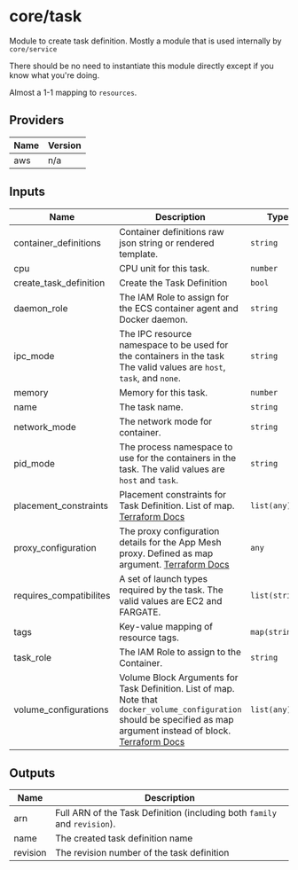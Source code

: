 # core/task

Module to create task definition. Mostly a module that is used internally by `core/service`

There should be no need to instantiate this module directly except if you know what you're doing.

Almost a 1-1 mapping to `resources`.

<!-- BEGINNING OF PRE-COMMIT-TERRAFORM DOCS HOOK -->
## Providers

| Name | Version |
|------|---------|
| aws | n/a |

## Inputs

| Name | Description | Type | Default | Required |
|------|-------------|------|---------|:-----:|
| container\_definitions | Container definitions raw json string or rendered template. | `string` | n/a | yes |
| cpu | CPU unit for this task. | `number` | n/a | yes |
| create\_task\_definition | Create the Task Definition | `bool` | `true` | no |
| daemon\_role | The IAM Role to assign for the ECS container agent and Docker daemon. | `string` | n/a | yes |
| ipc\_mode | The IPC resource namespace to be used for the containers in the task The valid values are `host`, `task`, and `none`. | `string` | n/a | yes |
| memory | Memory for this task. | `number` | n/a | yes |
| name | The task name. | `string` | n/a | yes |
| network\_mode | The network mode for container. | `string` | `"bridge"` | no |
| pid\_mode | The process namespace to use for the containers in the task. The valid values are `host` and `task`. | `string` | n/a | yes |
| placement\_constraints | Placement constraints for Task Definition. List of map. [Terraform Docs](https://www.terraform.io/docs/providers/aws/r/ecs_task_definition.html#placement_constraints) | `list(any)` | `[]` | no |
| proxy\_configuration | The proxy configuration details for the App Mesh proxy. Defined as map argument. [Terraform Docs](https://www.terraform.io/docs/providers/aws/r/ecs_task_definition.html#proxy-configuration-arguments) | `any` | n/a | yes |
| requires\_compatibilites | A set of launch types required by the task. The valid values are EC2 and FARGATE. | `list(string)` | <pre>[<br>  "EC2"<br>]</pre> | no |
| tags | Key-value mapping of resource tags. | `map(string)` | `{}` | no |
| task\_role | The IAM Role to assign to the Container. | `string` | n/a | yes |
| volume\_configurations | Volume Block Arguments for Task Definition. List of map. Note that `docker_volume_configuration` should be specified as map argument instead of block. [Terraform Docs](https://www.terraform.io/docs/providers/aws/r/ecs_task_definition.html#volume-block-arguments) | `list(any)` | `[]` | no |

## Outputs

| Name | Description |
|------|-------------|
| arn | Full ARN of the Task Definition (including both `family` and `revision`). |
| name | The created task definition name |
| revision | The revision number of the task definition |

<!-- END OF PRE-COMMIT-TERRAFORM DOCS HOOK -->


